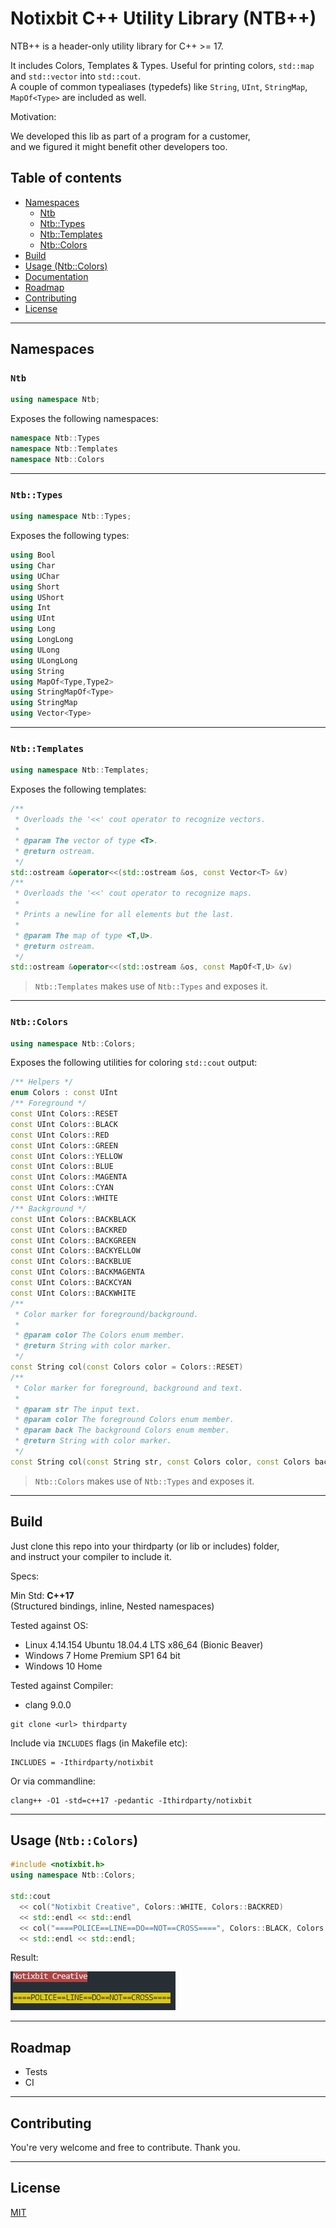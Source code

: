 # Notixbit C++ Utility Library (NTB++)

NTB++ is a header-only utility library for C++ >= 17.

It includes Colors, Templates & Types.
Useful for printing colors, ``std::map`` and ``std::vector`` into ``std::cout``.<br>
A couple of common typealiases (typedefs) like ``String``, ``UInt``, ``StringMap``, ``MapOf<Type>`` are included as well.<br>

Motivation:

We developed this lib as part of a program for a customer,<br>
and we figured it might benefit other developers too.

## Table of contents

- [Namespaces](#namespaces)
    - [Ntb](#ntb)
    - [Ntb::Types](#ntbtypes)
    - [Ntb::Templates](#ntbtemplates)
    - [Ntb::Colors](#ntbcolors)
- [Build](#build)
- [Usage (Ntb::Colors)](#usage-ntbcolors)
- [Documentation](https://notixbit.github.io/ntbpp/namespaces.html)
- [Roadmap](#roadmap)
- [Contributing](#contributing)
- [License](#license)

---

## Namespaces

### ``Ntb``

```cpp
using namespace Ntb;
```

Exposes the following namespaces:

```cpp
namespace Ntb::Types
namespace Ntb::Templates
namespace Ntb::Colors
```

---

### ``Ntb::Types``

```cpp
using namespace Ntb::Types;
```

Exposes the following types:

```cpp
using Bool
using Char
using UChar
using Short
using UShort
using Int
using UInt
using Long
using LongLong
using ULong
using ULongLong
using String
using MapOf<Type,Type2>
using StringMapOf<Type>
using StringMap
using Vector<Type>
```

---

### ``Ntb::Templates``

```cpp
using namespace Ntb::Templates;
```

Exposes the following templates:

```cpp
/**
 * Overloads the '<<' cout operator to recognize vectors.
 *
 * @param The vector of type <T>.
 * @return ostream.
 */
std::ostream &operator<<(std::ostream &os, const Vector<T> &v)
/**
 * Overloads the '<<' cout operator to recognize maps.
 * 
 * Prints a newline for all elements but the last.
 *
 * @param The map of type <T,U>.
 * @return ostream.
 */
std::ostream &operator<<(std::ostream &os, const MapOf<T,U> &v)
```

> ``Ntb::Templates`` makes use of ``Ntb::Types`` and exposes it.

---

### ``Ntb::Colors``

```cpp
using namespace Ntb::Colors;
```

Exposes the following utilities for coloring ``std::cout`` output:

```cpp
/** Helpers */
enum Colors : const UInt
/** Foreground */
const UInt Colors::RESET
const UInt Colors::BLACK
const UInt Colors::RED
const UInt Colors::GREEN
const UInt Colors::YELLOW
const UInt Colors::BLUE
const UInt Colors::MAGENTA
const UInt Colors::CYAN
const UInt Colors::WHITE
/** Background */
const UInt Colors::BACKBLACK
const UInt Colors::BACKRED
const UInt Colors::BACKGREEN
const UInt Colors::BACKYELLOW
const UInt Colors::BACKBLUE
const UInt Colors::BACKMAGENTA
const UInt Colors::BACKCYAN
const UInt Colors::BACKWHITE
/**
 * Color marker for foreground/background.
 *
 * @param color The Colors enum member.
 * @return String with color marker.
 */
const String col(const Colors color = Colors::RESET)
/**
 * Color marker for foreground, background and text.
 *
 * @param str The input text.
 * @param color The foreground Colors enum member.
 * @param back The background Colors enum member.
 * @return String with color marker.
 */
const String col(const String str, const Colors color, const Colors back = Colors::RESET)
```

> ``Ntb::Colors`` makes use of ``Ntb::Types`` and exposes it.

---

## Build

Just clone this repo into your thirdparty (or lib or includes) folder,<br>
and instruct your compiler to include it.

Specs:

Min Std: **C++17** <br />
(Structured bindings, inline, Nested namespaces)

Tested against OS:

- Linux 4.14.154 Ubuntu 18.04.4 LTS x86_64 (Bionic Beaver)
- Windows 7 Home Premium SP1 64 bit
- Windows 10 Home

Tested against Compiler:

- clang 9.0.0


```
git clone <url> thirdparty
```

Include via ``INCLUDES`` flags (in Makefile etc):

```
INCLUDES = -Ithirdparty/notixbit
```

Or via commandline:

```
clang++ -O1 -std=c++17 -pedantic -Ithirdparty/notixbit
```

---

## Usage (``Ntb::Colors``)

```cpp
#include <notixbit.h>
using namespace Ntb::Colors;

std::cout 
  << col("Notixbit Creative", Colors::WHITE, Colors::BACKRED) 
  << std::endl << std::endl 
  << col("====POLICE==LINE==DO==NOT==CROSS====", Colors::BLACK, Colors::BACKYELLOW) 
  << std::endl << std::endl;
```

Result:

<img src="./.github/demo.png" />

---

## Roadmap

+ Tests
+ CI

---

## Contributing

You're very welcome and free to contribute. Thank you.

---

## License

[MIT](LICENSE)
